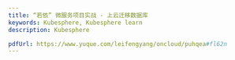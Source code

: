 ```yaml
---
title: “若依” 微服务项目实战 - 上云迁移数据库
keywords: Kubesphere, Kubesphere learn
description: Kubesphere

pdfUrl: https://www.yuque.com/leifengyang/oncloud/puhqea#fl62n
---
```

